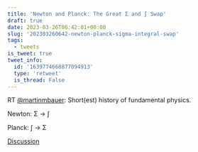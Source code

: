 ```yaml
---
title: 'Newton and Planck: The Great Σ and ∫ Swap'
draft: true
date: 2023-03-26T06:42:01+00:00
slug: '202303260642-newton-planck-sigma-integral-swap'
tags:
  - tweets
is_tweet: true
tweet_info:
  id: '1639774668877094913'
  type: 'retweet'
  is_thread: False
---
```




RT [@martinmbauer](https://x.com/martinmbauer): Short(est) history of fundamental physics.

Newton:     Σ  →   ∫

Planck:     ∫  →   Σ

[Discussion](https://x.com/sytelus/status/1639774668877094913)
